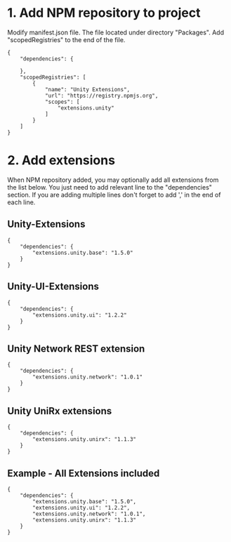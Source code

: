 # 1. Add NPM repository to project
Modify manifest.json file. The file located under directory "Packages".
Add "scopedRegistries" to the end of the file.
<pre><code>{
    "dependencies": {
        
    },
	"scopedRegistries": [
		{
			"name": "Unity Extensions",
			"url": "https://registry.npmjs.org",
			"scopes": [
				"extensions.unity"
			]
		}
	]
}
</code></pre>

# 2. Add extensions
When NPM repository added, you may optionally add all extensions from the list below. You just need to add relevant line to the "dependencies" section. If you are adding multiple lines don't forget to add ',' in the end of each line.

## Unity-Extensions
<pre><code>{
	"dependencies": {
		"extensions.unity.base": "1.5.0"
	}
}
</code></pre>

## Unity-UI-Extensions
<pre><code>{
    "dependencies": {
        "extensions.unity.ui": "1.2.2"
    }
}
</code></pre>

## Unity Network REST extension
<pre><code>{
    "dependencies": {
        "extensions.unity.network": "1.0.1"
    }
}
</code></pre>

## Unity UniRx extensions
<pre><code>{
    "dependencies": {
        "extensions.unity.unirx": "1.1.3"
    }
}
</code></pre>

## Example - All Extensions included
<pre><code>{
    "dependencies": {
        "extensions.unity.base": "1.5.0",
        "extensions.unity.ui": "1.2.2",
        "extensions.unity.network": "1.0.1",
        "extensions.unity.unirx": "1.1.3"
    }
}
</code></pre>